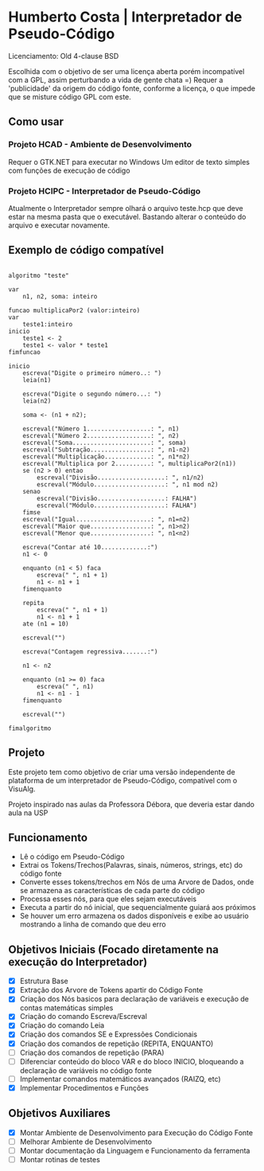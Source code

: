 # Humberto Costa | Interpretador de Pseudo-Código

Licenciamento: Old 4-clause BSD

Escolhida com o objetivo de ser uma licença aberta porém incompatível com a GPL, assim perturbando a vida de gente chata =)
Requer a 'publicidade' da origem do código fonte, conforme a licença, o que impede que se misture código GPL com este.

## Como usar

### Projeto HCAD - Ambiente de Desenvolvimento

Requer o GTK.NET para executar no Windows
Um editor de texto simples com funções de execução de código

### Projeto HCIPC - Interpretador de Pseudo-Código

Atualmente o Interpretador sempre olhará o arquivo teste.hcp que deve estar na mesma pasta que o executável.
Bastando alterar o conteúdo do arquivo e executar novamente.

## Exemplo de código compatível

```portugol

algoritmo "teste"

var
    n1, n2, soma: inteiro

funcao multiplicaPor2 (valor:inteiro)
var
    teste1:inteiro
inicio
    teste1 <- 2
    teste1 <- valor * teste1
fimfuncao
 
inicio
    escreva("Digite o primeiro número..: ")
    leia(n1)

    escreva("Digite o segundo número...: ")
    leia(n2)

    soma <- (n1 + n2);

    escreval("Número 1..................: ", n1)
    escreval("Número 2..................: ", n2)
    escreval("Soma......................: ", soma)
    escreval("Subtração.................: ", n1-n2)
    escreval("Multiplicação.............: ", n1*n2)
    escreval("Multiplica por 2..........: ", multiplicaPor2(n1))
    se (n2 > 0) entao
        escreval("Divisão...................: ", n1/n2)
        escreval("Módulo....................: ", n1 mod n2)
    senao
        escreval("Divisão...................: FALHA")
        escreval("Módulo....................: FALHA")
    fimse
    escreval("Igual.....................: ", n1=n2)
    escreval("Maior que.................: ", n1>n2)
    escreval("Menor que.................: ", n1<n2)

    escreva("Contar até 10.............:")
    n1 <- 0

    enquanto (n1 < 5) faca
        escreva(" ", n1 + 1)
        n1 <- n1 + 1
    fimenquanto

    repita
        escreva(" ", n1 + 1)
        n1 <- n1 + 1
    ate (n1 = 10)

    escreval("")

    escreva("Contagem regressiva.......:")

    n1 <- n2
    
    enquanto (n1 >= 0) faca
        escreva(" ", n1)
        n1 <- n1 - 1
    fimenquanto

    escreval("")
 
fimalgoritmo

```

## Projeto

Este projeto tem como objetivo de criar uma versão independente de plataforma de um interpretador de Pseudo-Código, compatível com o VisuAlg.

Projeto inspirado nas aulas da Professora Débora, que deveria estar dando aula na USP

## Funcionamento

- Lê o código em Pseudo-Código
- Extrai os Tokens/Trechos(Palavras, sinais, números, strings, etc) do código fonte
- Converte esses tokens/trechos em Nós de uma Arvore de Dados, onde se armazena as características de cada parte do código
- Processa esses nós, para que eles sejam executáveis
- Executa a partir do nó inicial, que sequencialmente guiará aos próximos
- Se houver um erro armazena os dados disponíveis e exibe ao usuário mostrando a linha de comando que deu erro

## Objetivos Iniciais (Focado diretamente na execução do Interpretador)

- [x] Estrutura Base
- [x] Extração dos Arvore de Tokens apartir do Código Fonte
- [x] Criação dos Nós basicos para declaração de variáveis e execução de contas matemáticas simples
- [x] Criação do comando Escreva/Escreval
- [x] Criação do comando Leia
- [x] Criação dos comandos SE e Expressões Condicionais
- [x] Criação dos comandos de repetição (REPITA, ENQUANTO)
- [ ] Criação dos comandos de repetição (PARA)
- [ ] Diferenciar conteúdo do bloco VAR e do bloco INICIO, bloqueando a declaração de variáveis no código fonte
- [ ] Implementar comandos matemáticos avançados (RAIZQ, etc)
- [x] Implementar Procedimentos e Funções

## Objetivos Auxiliares

- [x] Montar Ambiente de Desenvolvimento para Execução do Código Fonte
- [ ] Melhorar Ambiente de Desenvolvimento
- [ ] Montar documentação da Linguagem e Funcionamento da ferramenta
- [ ] Montar rotinas de testes
